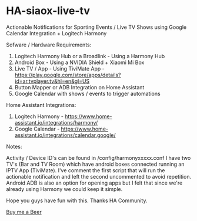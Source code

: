 # HA-siaox-live-tv


Actionable Notifications for Sporting Events / Live TV Shows using Google Calendar Integration + Logitech Harmony


Sofware / Hardware Requirements:

1. Logitech Harmony Hub or a Broadlink - Using a Harmony Hub
2. Android Box  -  Using a NVIDIA Shield + Xiaomi Mi Box
3. Live TV / App - Using TiviMate App - https://play.google.com/store/apps/details?id=ar.tvplayer.tv&hl=en&gl=US
4. Button Mapper or ADB Integration on Home Assistant
5. Google Calendar with shows / events to trigger automations


Home Assistant Integrations:

1. Logitech Harmony - https://www.home-assistant.io/integrations/harmony/
2. Google Calendar - https://www.home-assistant.io/integrations/calendar.google/


Notes:

Activity / Device ID's can be found in /config/harmonyxxxxx.conf
I have two TV's (Bar and TV Room) which have android boxes connected running an IPTV App (TiviMate). 
I've comment the first script that will run the actionable notification and left the second  uncommented to avoid repetition.
Android ADB is also an option for opening apps but I felt that since we're already using Harmony we could keep it simple.



Hope you guys have fun with this.
Thanks HA Community.


[Buy me a Beer](https://www.buymeacoffee.com/siaox/ha-actionable-notifications-sports-live-tv)
